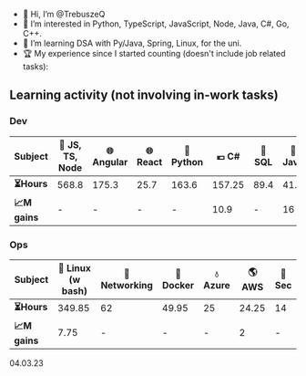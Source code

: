 - 👋 Hi, I’m @TrebuszeQ
- 👀 I’m interested in Python, TypeScript, JavaScript, Node, Java, C#, Go, C++.
- 🌱 I’m learning DSA with Py/Java, Spring, Linux, for the uni.
- 🏆 My experience since I started counting (doesn't include job related tasks):

<h2>Learning activity (not involving in-work tasks)</h2>
<h3>Dev</h3>
<table class="darkTable">
<thead>
  <tr>
    <th>Subject</th>
    <th>🌱 JS, TS, Node</th>
    <th>🌐 Angular</th>
    <th>🌐 React</th>
    <th>🐍 Python</th>
    <th>💶 C#</th>
    <th>📓 SQL</th>
    <th>🌋 Java</th>
    <th>:snowflake: C++</th>
    <th>🐹 Go</th>
  </tr>
</thead>
<tbody>
  <tr>
    <td><strong>⏳Hours</strong></td>
    <td>568.8</td> 
    <td>175.3</td>
    <td>25.7</td>
    <td>163.6</td>
    <td>157.25</td>
    <td>89.4</td>
    <td>41.3</td>
    <td>24.45</td>
    <td>15.9</td>
  </tr>
  <tr>
    <td><strong>📈M gains</strong></td>
    <td>-</td>
    <td>-</td>
    <td>-</td>
    <td>-</td>
    <td>10.9</td>
    <td>-</td>
    <td>16</td>
    <td>-</td>
    <td>-</td>
  </tr>
</tbody>
</table>
<h3>Ops</h3>
<table class="darkTable">
<thead>
  <tr>
    <th>Subject</th>
    <th>🐧 Linux (w bash)</th>
    <th>🌉 Networking</th>
    <th>🐳 Docker</th>
    <th>💧 Azure</th>
    <th>🌎 AWS</th>
    <th>🚓 Sec</th>
</thead>
<tbody>
  <tr>
    <td><strong>⏳Hours </strong></td>
    <td>349.85</td>
    <td>62</td>
    <td>49.95</td>
    <td>25</td>
    <td>24.25</td>
    <td>14</td>
  </tr>
  <tr>
    <td><strong>📈M gains </strong></td>
    <td>7.75</td>
    <td>-</td>
    <td>-</td>
    <td>-</td>
    <td>2</td>
    <td>-</td>
  </tr>
</tbody>
</table>
04.03.23

<!---
TrebuszeQ/TrebuszeQ is a ✨ special ✨ repository because its `README.md` (this file) appears on your GitHub profile.
You can click the Preview link to take a look at your changes.
- 💞️ I’m looking to collaborate on ...
- 📫 How to reach me ...
--->
